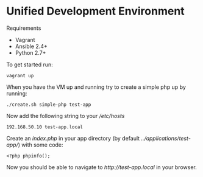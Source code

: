 # Unified Development Environment
Requirements
- Vagrant
- Ansible 2.4+
- Python 2.7+

To get started run:

`vagrant up`

When you have the VM up and running try to create a simple php up by running:

`./create.sh simple-php test-app`

Now add the following string to your _/etc/hosts_

`192.168.50.10 test-app.local`

Create an _index.php_ in your app directory (by default _../applications/test-app/_) with some code:

`<?php
 phpinfo();`
 
Now you should be able to navigate to _http://test-app.local_ in your browser.
